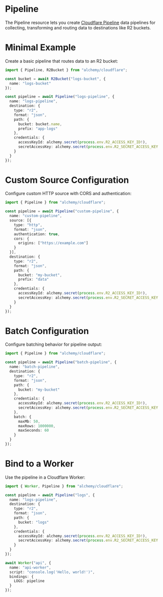 # Pipeline

The Pipeline resource lets you create [Cloudflare Pipeline](https://developers.cloudflare.com/pipelines/) data pipelines for collecting, transforming and routing data to destinations like R2 buckets.

# Minimal Example

Create a basic pipeline that routes data to an R2 bucket:

```ts
import { Pipeline, R2Bucket } from "alchemy/cloudflare";

const bucket = await R2Bucket("logs-bucket", {
  name: "logs-bucket"
});

const pipeline = await Pipeline("logs-pipeline", {
  name: "logs-pipeline", 
  destination: {
    type: "r2",
    format: "json",
    path: {
      bucket: bucket.name,
      prefix: "app-logs"
    },
    credentials: {
      accessKeyId: alchemy.secret(process.env.R2_ACCESS_KEY_ID!),
      secretAccessKey: alchemy.secret(process.env.R2_SECRET_ACCESS_KEY!)
    }
  }
});
```

# Custom Source Configuration

Configure custom HTTP source with CORS and authentication:

```ts
import { Pipeline } from "alchemy/cloudflare";

const pipeline = await Pipeline("custom-pipeline", {
  name: "custom-pipeline",
  source: [{
    type: "http",
    format: "json", 
    authentication: true,
    cors: {
      origins: ["https://example.com"]
    }
  }],
  destination: {
    type: "r2",
    format: "json",
    path: {
      bucket: "my-bucket",
      prefix: "data"
    },
    credentials: {
      accessKeyId: alchemy.secret(process.env.R2_ACCESS_KEY_ID!),
      secretAccessKey: alchemy.secret(process.env.R2_SECRET_ACCESS_KEY!)
    }
  }
});
```

# Batch Configuration

Configure batching behavior for pipeline output:

```ts
import { Pipeline } from "alchemy/cloudflare";

const pipeline = await Pipeline("batch-pipeline", {
  name: "batch-pipeline",
  destination: {
    type: "r2",
    format: "json",
    path: {
      bucket: "my-bucket"
    },
    credentials: {
      accessKeyId: alchemy.secret(process.env.R2_ACCESS_KEY_ID!),
      secretAccessKey: alchemy.secret(process.env.R2_SECRET_ACCESS_KEY!)
    },
    batch: {
      maxMb: 50,
      maxRows: 1000000,
      maxSeconds: 60
    }
  }
});
```

# Bind to a Worker

Use the pipeline in a Cloudflare Worker:

```ts
import { Worker, Pipeline } from "alchemy/cloudflare";

const pipeline = await Pipeline("logs", {
  name: "logs-pipeline",
  destination: {
    type: "r2",
    format: "json",
    path: {
      bucket: "logs"
    },
    credentials: {
      accessKeyId: alchemy.secret(process.env.R2_ACCESS_KEY_ID!),
      secretAccessKey: alchemy.secret(process.env.R2_SECRET_ACCESS_KEY!)
    }
  }
});

await Worker("api", {
  name: "api-worker",
  script: "console.log('Hello, world!')",
  bindings: {
    LOGS: pipeline
  }
});
```